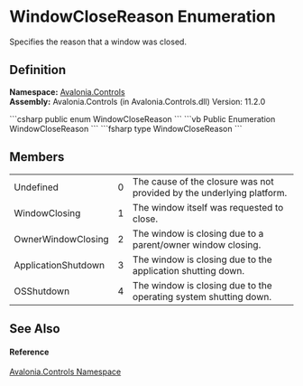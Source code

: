# WindowCloseReason Enumeration


Specifies the reason that a window was closed.



## Definition
**Namespace:** <a href="N_Avalonia_Controls">Avalonia.Controls</a>  
**Assembly:** Avalonia.Controls (in Avalonia.Controls.dll) Version: 11.2.0

<Tabs groupId="api-code-preview">
<TabItem value="csharp" label="C#">
```csharp
public enum WindowCloseReason
```
</TabItem>
<TabItem value="vb" label="VB">
```vb
Public Enumeration WindowCloseReason
```
</TabItem>
<TabItem value="fsharp" label="F#">
```fsharp
type WindowCloseReason
```
</TabItem>
</Tabs>



## Members
<table>
<tr>
<td>Undefined</td>
<td>0</td>
<td>The cause of the closure was not provided by the underlying platform.</td>
</tr>
<tr>
<td>WindowClosing</td>
<td>1</td>
<td>The window itself was requested to close.</td>
</tr>
<tr>
<td>OwnerWindowClosing</td>
<td>2</td>
<td>The window is closing due to a parent/owner window closing.</td>
</tr>
<tr>
<td>ApplicationShutdown</td>
<td>3</td>
<td>The window is closing due to the application shutting down.</td>
</tr>
<tr>
<td>OSShutdown</td>
<td>4</td>
<td>The window is closing due to the operating system shutting down.</td>
</tr>
</table>

## See Also


#### Reference
<a href="N_Avalonia_Controls">Avalonia.Controls Namespace</a>  
